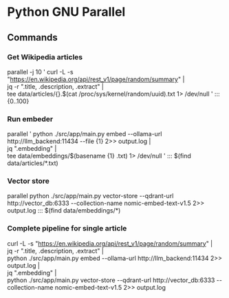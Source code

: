 # Python GNU Parallel

## Commands

### Get Wikipedia articles
parallel -j 10 '
curl -L -s "https://en.wikipedia.org/api/rest_v1/page/random/summary" | \
jq -r ".title, .description, .extract" | \
tee data/articles/{}.$(cat /proc/sys/kernel/random/uuid).txt 1> /dev/null
' ::: {0..100}


### Run embeder
parallel '
python ./src/app/main.py embed --ollama-url http://llm_backend:11434 --file {1} 2>> output.log | \
jq ".embedding" | \
tee data/embeddings/$(basename {1} .txt) 1> /dev/null
' ::: $(find data/articles/*.txt)

### Vector store
parallel python ./src/app/main.py vector-store --qdrant-url http://vector_db:6333 --collection-name nomic-embed-text-v1.5 2>> output.log ::: $(find data/embeddings/*)


### Complete pipeline for single article
curl -L -s "https://en.wikipedia.org/api/rest_v1/page/random/summary" | \
jq -r ".title, .description, .extract" | \
python ./src/app/main.py embed --ollama-url http://llm_backend:11434 2>> output.log | \
jq ".embedding" | \
python ./src/app/main.py vector-store --qdrant-url http://vector_db:6333 --collection-name nomic-embed-text-v1.5 2>> output.log
